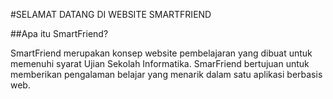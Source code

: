 #SELAMAT DATANG DI WEBSITE SMARTFRIEND

##Apa itu SmartFriend?

SmartFriend merupakan konsep website pembelajaran yang dibuat untuk memenuhi syarat Ujian Sekolah Informatika.
SmarFriend bertujuan untuk memberikan pengalaman belajar yang menarik dalam satu aplikasi berbasis web.

